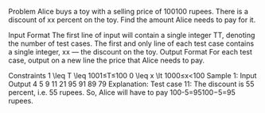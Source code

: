Problem
Alice buys a toy with a selling price of 100100 rupees. There is a discount of xx percent on the toy. Find the amount Alice needs to pay for it.

Input Format
The first line of input will contain a single integer TT, denoting the number of test cases.
The first and only line of each test case contains a single integer, xx — the discount on the toy.
Output Format
For each test case, output on a new line the price that Alice needs to pay.

Constraints
1 \leq T \leq 1001≤T≤100
0 \leq x \lt 1000≤x<100
Sample 1:
Input
Output
4
5
9
11
21
95
91
89
79
Explanation:
Test case 11: The discount is 55 percent, i.e. 55 rupees. So, Alice will have to pay 100-5=95100−5=95 rupees.
